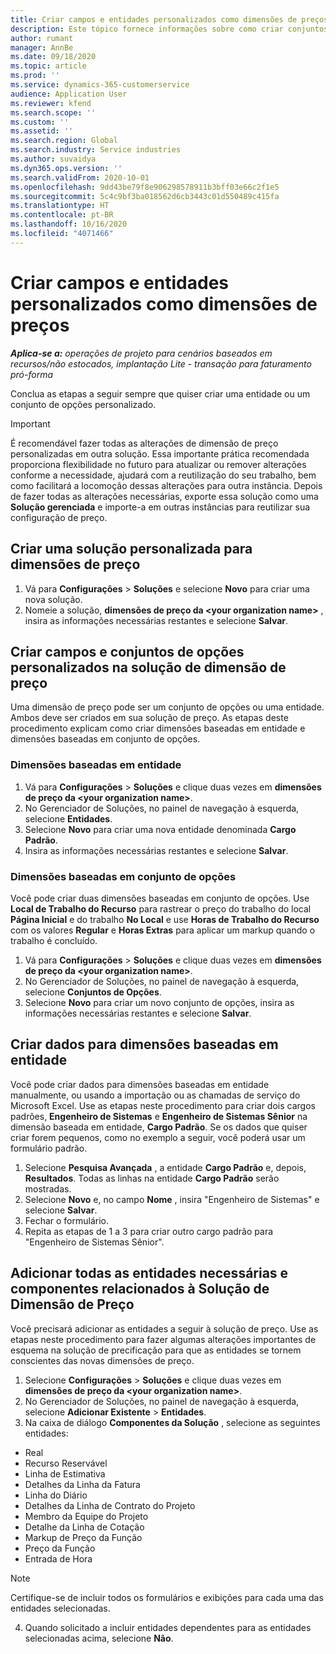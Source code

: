 ```yaml
---
title: Criar campos e entidades personalizados como dimensões de preços
description: Este tópico fornece informações sobre como criar conjuntos de opções ou entidades personalizadas.
author: rumant
manager: AnnBe
ms.date: 09/18/2020
ms.topic: article
ms.prod: ''
ms.service: dynamics-365-customerservice
audience: Application User
ms.reviewer: kfend
ms.search.scope: ''
ms.custom: ''
ms.assetid: ''
ms.search.region: Global
ms.search.industry: Service industries
ms.author: suvaidya
ms.dyn365.ops.version: ''
ms.search.validFrom: 2020-10-01
ms.openlocfilehash: 9dd43be79f8e906298578911b3bff03e66c2f1e5
ms.sourcegitcommit: 5c4c9bf3ba018562d6cb3443c01d550489c415fa
ms.translationtype: HT
ms.contentlocale: pt-BR
ms.lasthandoff: 10/16/2020
ms.locfileid: "4071466"
---
```

# <a name="create-custom-fields-and-entities-as-pricing-dimensions"></a>Criar campos e entidades personalizados como dimensões de preços

_**Aplica-se a:** operações de projeto para cenários baseados em recursos/não estocados, implantação Lite - transação para faturamento pró-forma_

Conclua as etapas a seguir sempre que quiser criar uma entidade ou um conjunto de opções personalizado.

> [!IMPORTANT]
> É recomendável fazer todas as alterações de dimensão de preço personalizadas em outra solução. Essa importante prática recomendada proporciona flexibilidade no futuro para atualizar ou remover alterações conforme a necessidade, ajudará com a reutilização do seu trabalho, bem como facilitará a locomoção dessas alterações para outra instância. Depois de fazer todas as alterações necessárias, exporte essa solução como uma **Solução gerenciada** e importe-a em outras instâncias para reutilizar sua configuração de preço.


## <a name="create-a-custom-solution-for-pricing-dimensions"></a>Criar uma solução personalizada para dimensões de preço
1. Vá para **Configurações** > **Soluções** e selecione **Novo** para criar uma nova solução. 
2. Nomeie a solução, **dimensões de preço da \<your organization name>** , insira as informações necessárias restantes e selecione **Salvar**.
  
## <a name="create-custom-fields-and-option-sets-in-the-pricing-dimension-solution"></a>Criar campos e conjuntos de opções personalizados na solução de dimensão de preço

Uma dimensão de preço pode ser um conjunto de opções ou uma entidade. Ambos deve ser criados em sua solução de preço. As etapas deste procedimento explicam como criar dimensões baseadas em entidade e dimensões baseadas em conjunto de opções.

### <a name="entity-based-dimensions"></a>Dimensões baseadas em entidade

1. Vá para **Configurações** > **Soluções** e clique duas vezes em **dimensões de preço da \<your organization name>**.
2. No Gerenciador de Soluções, no painel de navegação à esquerda, selecione **Entidades**.
3. Selecione **Novo** para criar uma nova entidade denominada **Cargo Padrão**. 
4. Insira as informações necessárias restantes e selecione **Salvar**.


### <a name="option-set-based-dimensions"></a>Dimensões baseadas em conjunto de opções 
Você pode criar duas dimensões baseadas em conjunto de opções. Use **Local de Trabalho do Recurso** para rastrear o preço do trabalho do local **Página Inicial** e do trabalho **No Local** e use **Horas de Trabalho do Recurso** com os valores **Regular** e **Horas Extras** para aplicar um markup quando o trabalho é concluído.


1. Vá para **Configurações** > **Soluções** e clique duas vezes em **dimensões de preço da \<your organization name>**. 
2. No Gerenciador de Soluções, no painel de navegação à esquerda, selecione **Conjuntos de Opções**. 
3. Selecione **Novo** para criar um novo conjunto de opções, insira as informações necessárias restantes e selecione **Salvar**.

## <a name="create-data-for-entity-based-dimensions"></a>Criar dados para dimensões baseadas em entidade

Você pode criar dados para dimensões baseadas em entidade manualmente, ou usando a importação ou as chamadas de serviço do Microsoft Excel. Use as etapas neste procedimento para criar dois cargos padrões, **Engenheiro de Sistemas** e **Engenheiro de Sistemas Sênior** na dimensão baseada em entidade, **Cargo Padrão**. Se os dados que quiser criar forem pequenos, como no exemplo a seguir, você poderá usar um formulário padrão.

1. Selecione **Pesquisa Avançada** , a entidade **Cargo Padrão** e, depois, **Resultados**. Todas as linhas na entidade **Cargo Padrão** serão mostradas.
2. Selecione **Novo** e, no campo **Nome** , insira "Engenheiro de Sistemas" e selecione **Salvar**.
3. Fechar o formulário. 
4. Repita as etapas de 1 a 3 para criar outro cargo padrão para "Engenheiro de Sistemas Sênior".

## <a name="add-all-required-entities-and-related-components-to-the-pricing-dimension-solution"></a>Adicionar todas as entidades necessárias e componentes relacionados à Solução de Dimensão de Preço
Você precisará adicionar as entidades a seguir à solução de preço. Use as etapas neste procedimento para fazer algumas alterações importantes de esquema na solução de precificação para que as entidades se tornem conscientes das novas dimensões de preço.

1. Selecione **Configurações** > **Soluções** e clique duas vezes em **dimensões de preço da \<your organization name>**. 
2. No Gerenciador de Soluções, no painel de navegação à esquerda, selecione **Adicionar Existente** > **Entidades**.
3. Na caixa de diálogo **Componentes da Solução** , selecione as seguintes entidades:

  - Real
  - Recurso Reservável
  - Linha de Estimativa
  - Detalhes da Linha da Fatura
  - Linha do Diário
  - Detalhes da Linha de Contrato do Projeto
  - Membro da Equipe do Projeto
  - Detalhe da Linha de Cotação
  - Markup de Preço da Função
  - Preço da Função 
  - Entrada de Hora 


> [!NOTE]
> Certifique-se de incluir todos os formulários e exibições para cada uma das entidades selecionadas.

4. Quando solicitado a incluir entidades dependentes para as entidades selecionadas acima, selecione **Não**.

